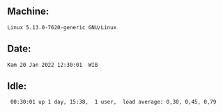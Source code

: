 ## Machine:
```
Linux 5.13.0-7620-generic GNU/Linux
```
## Date:
```
Kam 20 Jan 2022 12:30:01  WIB
```
## Idle:
```
 00:30:01 up 1 day, 15:38,  1 user,  load average: 0,30, 0,45, 0,79
```
